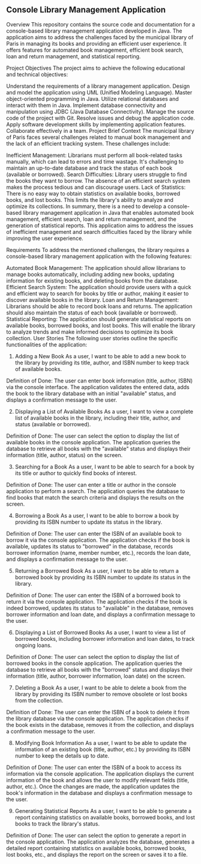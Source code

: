 <H2> Console Library Management Application </H2>
Overview
This repository contains the source code and documentation for a console-based library management application developed in Java. The application aims to address the challenges faced by the municipal library of Paris in managing its books and providing an efficient user experience. It offers features for automated book management, efficient book search, loan and return management, and statistical reporting.

Project Objectives
The project aims to achieve the following educational and technical objectives:

Understand the requirements of a library management application.
Design and model the application using UML (Unified Modeling Language).
Master object-oriented programming in Java.
Utilize relational databases and interact with them in Java.
Implement database connectivity and manipulation using JDBC (Java Database Connectivity).
Manage the source code of the project with Git.
Resolve issues and debug the application code.
Apply software development skills by implementing application features.
Collaborate effectively in a team.
Project Brief
Context
The municipal library of Paris faces several challenges related to manual book management and the lack of an efficient tracking system. These challenges include:

Inefficient Management: Librarians must perform all book-related tasks manually, which can lead to errors and time wastage. It's challenging to maintain an up-to-date database and track the status of each book (available or borrowed).
Search Difficulties: Library users struggle to find the books they want to borrow. The absence of an efficient search system makes the process tedious and can discourage users.
Lack of Statistics: There is no easy way to obtain statistics on available books, borrowed books, and lost books. This limits the library's ability to analyze and optimize its collections.
In summary, there is a need to develop a console-based library management application in Java that enables automated book management, efficient search, loan and return management, and the generation of statistical reports. This application aims to address the issues of inefficient management and search difficulties faced by the library while improving the user experience.

Requirements
To address the mentioned challenges, the library requires a console-based library management application with the following features:

Automated Book Management: The application should allow librarians to manage books automatically, including adding new books, updating information for existing books, and deleting books from the database.
Efficient Search System: The application should provide users with a quick and efficient way to search for books by title or author, making it easier to discover available books in the library.
Loan and Return Management: Librarians should be able to record book loans and returns. The application should also maintain the status of each book (available or borrowed).
Statistical Reporting: The application should generate statistical reports on available books, borrowed books, and lost books. This will enable the library to analyze trends and make informed decisions to optimize its book collection.
User Stories
The following user stories outline the specific functionalities of the application:

1. Adding a New Book
As a user, I want to be able to add a new book to the library by providing its title, author, and ISBN number to keep track of available books.

Definition of Done: The user can enter book information (title, author, ISBN) via the console interface. The application validates the entered data, adds the book to the library database with an initial "available" status, and displays a confirmation message to the user.

2. Displaying a List of Available Books
As a user, I want to view a complete list of available books in the library, including their title, author, and status (available or borrowed).

Definition of Done: The user can select the option to display the list of available books in the console application. The application queries the database to retrieve all books with the "available" status and displays their information (title, author, status) on the screen.

3. Searching for a Book
As a user, I want to be able to search for a book by its title or author to quickly find books of interest.

Definition of Done: The user can enter a title or author in the console application to perform a search. The application queries the database to find books that match the search criteria and displays the results on the screen.

4. Borrowing a Book
As a user, I want to be able to borrow a book by providing its ISBN number to update its status in the library.

Definition of Done: The user can enter the ISBN of an available book to borrow it via the console application. The application checks if the book is available, updates its status to "borrowed" in the database, records borrower information (name, member number, etc.), records the loan date, and displays a confirmation message to the user.

5. Returning a Borrowed Book
As a user, I want to be able to return a borrowed book by providing its ISBN number to update its status in the library.

Definition of Done: The user can enter the ISBN of a borrowed book to return it via the console application. The application checks if the book is indeed borrowed, updates its status to "available" in the database, removes borrower information and loan date, and displays a confirmation message to the user.

6. Displaying a List of Borrowed Books
As a user, I want to view a list of borrowed books, including borrower information and loan dates, to track ongoing loans.

Definition of Done: The user can select the option to display the list of borrowed books in the console application. The application queries the database to retrieve all books with the "borrowed" status and displays their information (title, author, borrower information, loan date) on the screen.

7. Deleting a Book
As a user, I want to be able to delete a book from the library by providing its ISBN number to remove obsolete or lost books from the collection.

Definition of Done: The user can enter the ISBN of a book to delete it from the library database via the console application. The application checks if the book exists in the database, removes it from the collection, and displays a confirmation message to the user.

8. Modifying Book Information
As a user, I want to be able to update the information of an existing book (title, author, etc.) by providing its ISBN number to keep the details up to date.

Definition of Done: The user can enter the ISBN of a book to access its information via the console application. The application displays the current information of the book and allows the user to modify relevant fields (title, author, etc.). Once the changes are made, the application updates the book's information in the database and displays a confirmation message to the user.

9. Generating Statistical Reports
As a user, I want to be able to generate a report containing statistics on available books, borrowed books, and lost books to track the library's status.

Definition of Done: The user can select the option to generate a report in the console application. The application analyzes the database, generates a detailed report containing statistics on available books, borrowed books, lost books, etc., and displays the report on the screen or saves it to a file.
